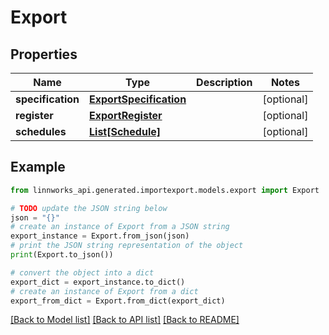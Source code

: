 # Export


## Properties

Name | Type | Description | Notes
------------ | ------------- | ------------- | -------------
**specification** | [**ExportSpecification**](ExportSpecification.md) |  | [optional] 
**register** | [**ExportRegister**](ExportRegister.md) |  | [optional] 
**schedules** | [**List[Schedule]**](Schedule.md) |  | [optional] 

## Example

```python
from linnworks_api.generated.importexport.models.export import Export

# TODO update the JSON string below
json = "{}"
# create an instance of Export from a JSON string
export_instance = Export.from_json(json)
# print the JSON string representation of the object
print(Export.to_json())

# convert the object into a dict
export_dict = export_instance.to_dict()
# create an instance of Export from a dict
export_from_dict = Export.from_dict(export_dict)
```
[[Back to Model list]](../README.md#documentation-for-models) [[Back to API list]](../README.md#documentation-for-api-endpoints) [[Back to README]](../README.md)


